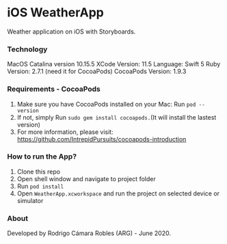 # iOS WeatherApp

Weather application on iOS with Storyboards.

### Technology

MacOS Catalina version 10.15.5
XCode Version: 11.5
Language: Swift 5
Ruby Version: 2.7.1 (need it for CocoaPods)
CocoaPods Version: 1.9.3

### Requirements - CocoaPods

1. Make sure you have CocoaPods installed on your Mac: Run `pod --version`
2. If not, simply  Run `sudo gem install cocoapods.`(It will install the lastest version)
3. For more information, please visit: https://github.com/IntrepidPursuits/cocoapods-introduction

### How to run the App?

1. Clone this repo
2. Open shell window and navigate to project folder
3. Run `pod install`
4. Open `WeatherApp.xcworkspace` and run the project on selected device or simulator

### About

Developed by Rodrigo Cámara Robles (ARG) - June 2020.
